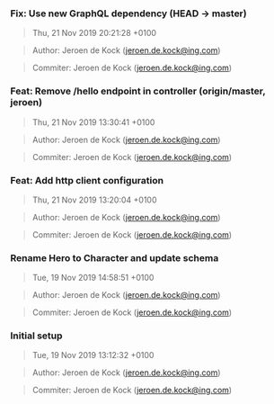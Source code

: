 ### Fix: Use new GraphQL dependency (HEAD -> master)
>Thu, 21 Nov 2019 20:21:28 +0100

>Author: Jeroen de Kock (jeroen.de.kock@ing.com)

>Commiter: Jeroen de Kock (jeroen.de.kock@ing.com)




### Feat: Remove /hello endpoint in controller (origin/master, jeroen)
>Thu, 21 Nov 2019 13:30:41 +0100

>Author: Jeroen de Kock (jeroen.de.kock@ing.com)

>Commiter: Jeroen de Kock (jeroen.de.kock@ing.com)




### Feat: Add http client configuration
>Thu, 21 Nov 2019 13:20:04 +0100

>Author: Jeroen de Kock (jeroen.de.kock@ing.com)

>Commiter: Jeroen de Kock (jeroen.de.kock@ing.com)




### Rename Hero to Character and update schema
>Tue, 19 Nov 2019 14:58:51 +0100

>Author: Jeroen de Kock (jeroen.de.kock@ing.com)

>Commiter: Jeroen de Kock (jeroen.de.kock@ing.com)




### Initial setup
>Tue, 19 Nov 2019 13:12:32 +0100

>Author: Jeroen de Kock (jeroen.de.kock@ing.com)

>Commiter: Jeroen de Kock (jeroen.de.kock@ing.com)




